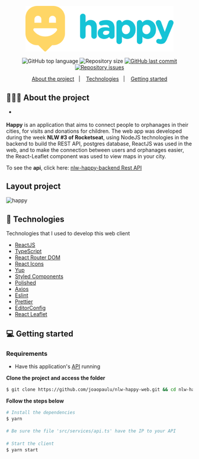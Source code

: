 <p  align="center">
	<img src=".github/logo.svg" width="400px" />
</p>


<p align="center">
  <img alt="GitHub top language" src="https://img.shields.io/github/languages/top/joaopaulu/nlw-happy-web">

  <img alt="Repository size" src="https://img.shields.io/github/repo-size/joaopaulu/nlw-happy-web">

  <a href="https://github.com/joaopaulu/nlw-happy-web/commits/master">
    <img alt="GitHub last commit" src="https://img.shields.io/github/last-commit/joaopaulu/nlw-happy-web">
  </a>

  <a href="https://github.com/joaopaulu/readme-template/issues">
    <img alt="Repository issues" src="https://img.shields.io/github/issues/joaopaulu/nlw-happy-web">
  </a>
  
</p>

<p align="center">
  <a href="#-about-the-project">About the project</a>&nbsp;&nbsp;&nbsp;|&nbsp;&nbsp;&nbsp;
  <a href="#-technologies">Technologies</a>&nbsp;&nbsp;&nbsp;|&nbsp;&nbsp;&nbsp;
  <a href="#-getting-started">Getting started</a>
</p>

## 👨🏻‍💻 About the project

- <p>

**Happy** is an application that aims to connect people to orphanages in their cities, for visits and donations for children.
The web app was developed during the week **NLW #3 of Rocketseat**, using NodeJS technologies in the backend to build the REST API, postgres database, ReactJS was used in the web, and to make the connection between users and orphanages easier, the React-Leaflet component was used to view maps in your city.
</p>

To see the **api**, click here: [nlw-happy-backend Rest API](https://github.com/joaopaulu/nlw-happy-backend)</br>

## Layout project

![happy](https://user-images.githubusercontent.com/66692428/96117890-252b3e00-0ec1-11eb-87f6-dabcb816aa0a.gif)

## 🚀 Technologies

Technologies that I used to develop this web client

- [ReactJS](https://reactjs.org/)
- [TypeScript](https://www.typescriptlang.org/)
- [React Router DOM](https://reacttraining.com/react-router/)
- [React Icons](https://react-icons.netlify.com/#/)
- [Yup](https://github.com/jquense/yup)
- [Styled Components](https://styled-components.com/)
- [Polished](https://github.com/styled-components/polished)
- [Axios](https://github.com/axios/axios)
- [Eslint](https://eslint.org/)
- [Prettier](https://prettier.io/)
- [EditorConfig](https://editorconfig.org/)
- [React Leaflet](https://react-leaflet.js.org/)

## 💻 Getting started

### Requirements

- Have this application's [API](https://github.com/joaopaulu/nlw-happy-backend) running

**Clone the project and access the folder**

```bash
$ git clone https://github.com/joaopaulu/nlw-happy-web.git && cd nlw-happy-web
```

**Follow the steps below**

```bash
# Install the dependencies
$ yarn

# Be sure the file 'src/services/api.ts' have the IP to your API

# Start the client
$ yarn start
```
